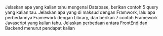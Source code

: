Jelaskan apa yang kalian tahu mengenai Database, berikan contoh 5 query yang kalian tau. Jelaskan apa yang di maksud dengan Framwork, lalu apa perbedannya Framework dengan Library, dan berikan 7 contoh Framework Javascript yang kalian tahu. Jelaskan perbedaan antara FrontEnd dan Backend menurut pendapat kalian